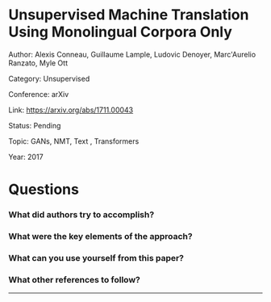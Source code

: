 # Unsupervised Machine Translation Using Monolingual Corpora Only
Author: Alexis Conneau, Guillaume Lample, Ludovic Denoyer, Marc'Aurelio Ranzato, Myle Ott

Category: Unsupervised

Conference: arXiv

Link: https://arxiv.org/abs/1711.00043

Status: Pending

Topic: GANs, NMT, Text , Transformers

Year: 2017

# Questions

### What did authors try to accomplish?

### What were the key elements of the approach?

### What can you use yourself from this paper?

### What other references to follow?

---